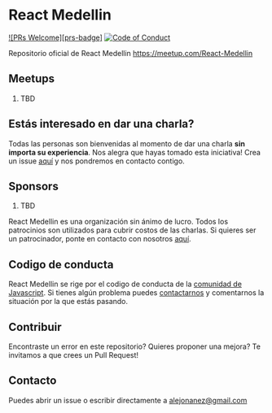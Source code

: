 # React Medellin

[![PRs Welcome][prs-badge]][prs]
[![Code of Conduct][coc-badge]](#cop-código-de-conducta-cop)

Repositorio oficial de React Medellin https://meetup.com/React-Medellin

## Meetups
1. TBD

## Estás interesado en dar una charla?
Todas las personas son bienvenidas al momento de dar una charla **sin importa su experiencia**. Nos alegra que hayas tomado esta iniciativa! Crea un issue [aquí](https://github.com/react-medellin/meetup/issues) y nos pondremos en contacto contigo.

## Sponsors
1. TBD

React Medellin es una organización sin ánimo de lucro. Todos los patrocinios son utilizados para cubrir costos de las charlas. Si quieres ser un patrocinador, ponte en contacto con nosotros [aquí](https://github.com/react-medellin/meetup#contacto).

## Codigo de conducta
React Medellin se rige por el codigo de conducta de la [comunidad de Javascript](http://jsconf.com/codeofconduct.html). Si tienes algún problema puedes [contactarnos](https://github.com/react-medellin/meetup#contacto) y comentarnos la situación por la que estás pasando.

## Contribuir
Encontraste un error en este repositorio? Quieres proponer una mejora? Te invitamos a que crees un Pull Request!

## Contacto
Puedes abrir un issue o escribir directamente a alejonanez@gmail.com

[prs]: http://makeapullrequest.com
[coc-badge]: https://img.shields.io/badge/code%20of-conduct-ff69b4.svg?style=flat-square
